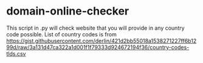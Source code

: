 # domain-online-checker
This script in .py will check website that you will provide in any country code possible. List of country codes is from https://gist.githubusercontent.com/derlin/421d2bb55018a1538271227ff6b1299d/raw/3a131d47ca322a1d001f1f79333d924672194f36/country-codes-tlds.csv
